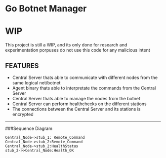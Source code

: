 # Go Botnet Manager

# WIP
This project is still a WIP, and its only done for research and experimentation porpuses do not use this code for any malicious intent

## FEATURES
- Central Server thats able to communicate with different nodes from the same logical net/botnet
- Agent binary thats able to interpretate the commands from the Central Server 
- Central Server thats able to manage the nodes from the botnet
- Central Server can perform healthchecks on the different stations
- The connections between the Central Server and its stations is encrypted
---
###Sequence Diagram
                    
```seq
Central_Node->stub_1: Remote_Command 
Central_Node->stub_2:Remote_Command
Central_Node->stub_2:HealthStatus
stub_2->>Central_Node:Health_OK
```